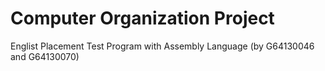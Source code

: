 # Computer Organization Project
Englist Placement Test Program with Assembly Language (by G64130046 and G64130070)
